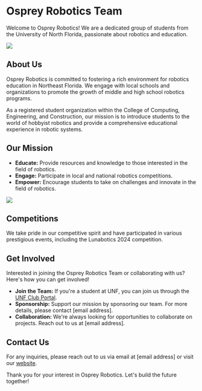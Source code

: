 # Osprey Robotics Team

Welcome to Osprey Robotics! We are a dedicated group of students from the University of North Florida, passionate about robotics and education.

![](https://ospreyrobotics.weebly.com/uploads/1/4/0/7/140712072/background-images/1812339016.jpg)

## About Us

Osprey Robotics is committed to fostering a rich environment for robotics education in Northeast Florida. We engage with local schools and organizations to promote the growth of middle and high school robotics programs.

As a registered student organization within the College of Computing, Engineering, and Construction, our mission is to introduce students to the world of hobbyist robotics and provide a comprehensive educational experience in robotic systems.

## Our Mission

- **Educate:** Provide resources and knowledge to those interested in the field of robotics.
- **Engage:** Participate in local and national robotics competitions.
- **Empower:** Encourage students to take on challenges and innovate in the field of robotics.

![](https://ospreyrobotics.weebly.com/uploads/1/4/0/7/140712072/published/pxl-20220608-210838273.jpg?1667612346)

## Competitions

We take pride in our competitive spirit and have participated in various prestigious events, including the Lunabotics 2024 competition.

## Get Involved

Interested in joining the Osprey Robotics Team or collaborating with us? Here's how you can get involved!

- **Join the Team:** If you're a student at UNF, you can join us through the [UNF Club Portal](link-to-club-portal).
- **Sponsorship:** Support our mission by sponsoring our team. For more details, please contact [email address].
- **Collaboration:** We're always looking for opportunities to collaborate on projects. Reach out to us at [email address].

## Contact Us

For any inquiries, please reach out to us via email at [email address] or visit our [website](https://ospreyrobotics.weebly.com/).

Thank you for your interest in Osprey Robotics. Let's build the future together!

